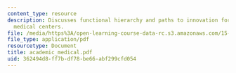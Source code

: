 ```yaml
---
content_type: resource
description: Discusses functional hierarchy and paths to innovation for the academic
  medical centers.
file: /media/https%3A/open-learning-course-data-rc.s3.amazonaws.com/15-352-managing-innovation-emerging-trends-spring-2005/362494d8ff7bdf78be66abf299cfd054_academic_medical.pdf
file_type: application/pdf
resourcetype: Document
title: academic_medical.pdf
uid: 362494d8-ff7b-df78-be66-abf299cfd054
---
```

